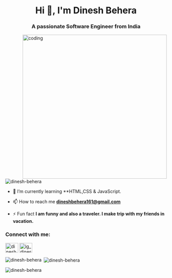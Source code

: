 <h1 align="center">Hi 👋, I'm Dinesh Behera</h1>
<h3 align="center">A passionate Software Engineer from India</h3>
<img align="right"alt="coding"width="450"src="https://animafoundation.in/wp-content/uploads/2021/03/website.gif">

<p align="left"> <img src="https://komarev.com/ghpvc/?username=dinesh-behera&label=Profile%20views&color=0e75b6&style=flat" alt="dinesh-behera" /> </p>

- 🌱 I’m currently learning **HTML,CSS & JavaScript.

- 📫 How to reach me **dineshbehera161@gmail.com**

- ⚡ Fun fact **I am funny and also a traveler. I make trip with my friends in vacation.**

<h3 align="left">Connect with me:</h3>
<p align="left">
<a href="https://linkedin.com/in/dinesh-behera17" target="blank"><img align="center" src="https://raw.githubusercontent.com/rahuldkjain/github-profile-readme-generator/master/src/images/icons/Social/linked-in-alt.svg" alt="dinesh-behera" height="30" width="40" /></a>
<a href="https://instagram.com/ig_dinesh7" target="blank"><img align="center" src="https://raw.githubusercontent.com/rahuldkjain/github-profile-readme-generator/master/src/images/icons/Social/instagram.svg" alt="ig_dinesh7" height="30" width="40" /></a>
</p>

<p><img align="left" src="https://github-readme-stats.vercel.app/api/top-langs?username=dinesh-behera&show_icons=true&locale=en&layout=compact" alt="dinesh-behera" /></p>

<p>&nbsp;<img align="center" src="https://github-readme-stats.vercel.app/api?username=dinesh-behera&show_icons=true&locale=en" alt="dinesh-behera" /></p>

<p><img align="center" src="https://github-readme-streak-stats.herokuapp.com/?user=dinesh-behera&" alt="dinesh-behera" /></p>
